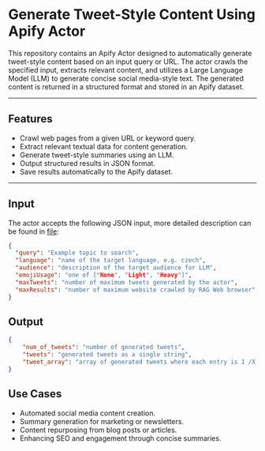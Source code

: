# Generate Tweet-Style Content Using Apify Actor

This repository contains an Apify Actor designed to automatically generate tweet-style content based on an input query or URL. The actor crawls the specified input, extracts relevant content, and utilizes a Large Language Model (LLM) to generate concise social media-style text. The generated content is returned in a structured format and stored in an Apify dataset.

---

## Features

- Crawl web pages from a given URL or keyword query.
- Extract relevant textual data for content generation.
- Generate tweet-style summaries using an LLM.
- Output structured results in JSON format.
- Save results automatically to the Apify dataset.

---

## Input

The actor accepts the following JSON input, more detailed description can be found in [file](.actor/input_schema.json):

```json
{
  "query": "Example topic to search",
  "language": "name of the target language, e.g. czech",
  "audience": "description of the target audience for LLM",
  "emojiUsage": "one of ["None", "Light", "Heavy"]",
  "maxTweets": "number of maximum tweets generated by the actor",
  "maxResults": "number of maximum website crawled by RAG Web browser",
}
```

## Output

```json
{
    "num_of_tweets": "number of generated tweets",
    "tweets": "generated tweets as a single string",
    "tweet_array": "array of generated tweets where each entry is 1 /X entry"
}
```

## Use Cases
- Automated social media content creation.
- Summary generation for marketing or newsletters.
- Content repurposing from blog posts or articles.
- Enhancing SEO and engagement through concise summaries.
